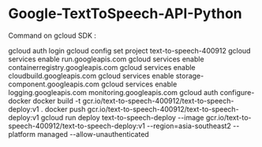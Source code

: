 # Google-TextToSpeech-API-Python

Command on gcloud SDK : 

gcloud auth login
gcloud config set project text-to-speech-400912
gcloud services enable run.googleapis.com
gcloud services enable containerregistry.googleapis.com
gcloud services enable cloudbuild.googleapis.com
gcloud services enable storage-component.googleapis.com
gcloud services enable logging.googleapis.com monitoring.googleapis.com
gcloud auth configure-docker
docker build -t gcr.io/text-to-speech-400912/text-to-speech-deploy:v1 .
docker push gcr.io/text-to-speech-400912/text-to-speech-deploy:v1
gcloud run deploy text-to-speech-deploy --image gcr.io/text-to-speech-400912/text-to-speech-deploy:v1 --region=asia-southeast2 --platform managed --allow-unauthenticated

